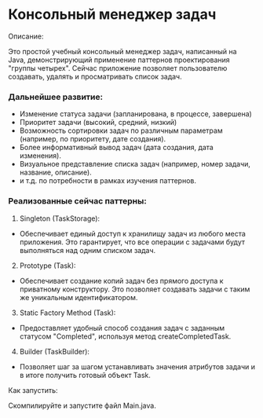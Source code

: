 # Консольный менеджер задач

Описание:

Это простой учебный консольный менеджер задач, написанный на Java, демонстрирующий применение паттернов проектирования "группы четырех".
Сейчас приложение позволяет пользователю создавать, удалять и просматривать список задач. 

### Дальнейшее развитие:
  * Изменение статуса задачи (запланирована, в процессе, завершена)
  * Приоритет задачи (высокий, средний, низкий)
  * Возможность сортировки задач по различным параметрам (например, по приоритету, дате создания).
  * Более информативный вывод задач (дата создания, дата изменения).
  * Визуальное представление списка задач (например, номер задачи, название, описание).
  * и т.д. по потребности в рамках изучения паттернов.

### Реализованные сейчас паттерны:
 1) Singleton (TaskStorage):
   * Обеспечивает единый доступ к хранилищу задач из любого места приложения. Это гарантирует, что все операции с задачами будут выполняться над одним списком задач.
 2) Prototype (Task):
   * Обеспечивает создание копий задач без прямого доступа к приватному конструктору. Это позволяет создавать задачи с таким же уникальным идентификатором.
 3) Static Factory Method (Task):
   * Предоставляет удобный способ создания задач с заданным статусом "Completed", используя метод createCompletedTask.
 4) Builder (TaskBuilder):
   * Позволяет шаг за шагом устанавливать значения атрибутов задачи и в итоге получить готовый объект Task.

Как запустить:

Скомпилируйте и запустите файл Main.java.
